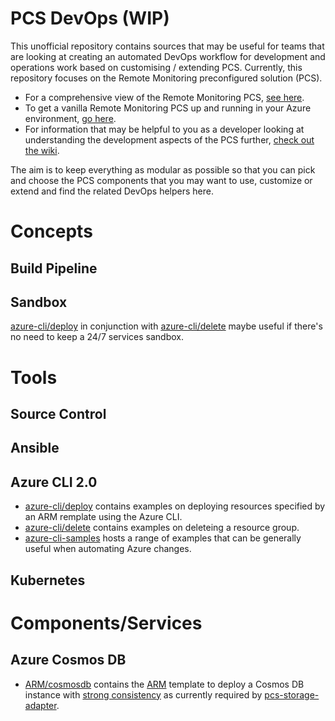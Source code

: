 PCS DevOps (WIP)
================

This unofficial repository contains sources that may be useful for teams that are looking at creating an automated DevOps workflow for development and operations work based on customising / extending PCS. Currently, this repository focuses on the Remote Monitoring preconfigured solution (PCS).

* For a comprehensive view of the Remote Monitoring PCS, [see here][pcs-url].
* To get a vanilla Remote Monitoring PCS up and running in your Azure environment, [go here][pcs-cli-url].
* For information that may be helpful to you as a developer looking at understanding the development aspects of the PCS further, [check out the wiki][pcs-wiki].

The aim is to keep everything as modular as possible so that you can pick and choose the PCS components that you may want to use, customize or extend and find the related DevOps helpers here.

Concepts
========

Build Pipeline
--------------

Sandbox
-------
[azure-cli/deploy][azure-cli-deploy] in conjunction with [azure-cli/delete][azure-cli-delete] maybe useful if there's no need to keep a 24/7 services sandbox.

Tools
=====

Source Control
--------------

Ansible
-------

Azure CLI 2.0
-------------

* [azure-cli/deploy][azure-cli-deploy] contains examples on deploying resources specified by an ARM remplate using the Azure CLI.
* [azure-cli/delete][azure-cli-delete] contains examples on deleteing a resource group.
* [azure-cli-samples][azure-cli-samples] hosts a range of examples that can be generally useful when automating Azure changes.

Kubernetes
----------

Components/Services
===================

Azure Cosmos DB
---------------

* [ARM/cosmosdb][arm-cosmosdb] contains the [ARM][arm-template] template to deploy a Cosmos DB instance with [strong consistency][strong-consistency] as currently required by [pcs-storage-adapter][pcs-storage-adapter].

[pcs-url]: https://docs.microsoft.com/en-us/azure/iot-suite/iot-suite-what-are-preconfigured-solutions
[pcs-cli-url]: http://azureiotsuite.com/
[pcs-wiki]: https://github.com/Azure/azure-iot-pcs-remote-monitoring-dotnet/wiki
[strong-consistency]: https://docs.microsoft.com/en-us/azure/cosmos-db/consistency-levels
[arm-template]: https://docs.microsoft.com/en-us/azure/azure-resource-manager/resource-group-authoring-templates
[pcs-storage-adapter]: https://github.com/Azure/pcs-storage-adapter-java
[azure-cli-samples]: https://github.com/Azure/azure-cli-samples
[arm-cosmosdb]: https://github.com/vitoc/pcs-devops/tree/master/ARM/cosmosdb
[azure-cli-deploy]: https://github.com/vitoc/pcs-devops/tree/master/azure-cli/deploy.md
[azure-cli-delete]: https://github.com/vitoc/pcs-devops/tree/master/azure-cli/delete.md